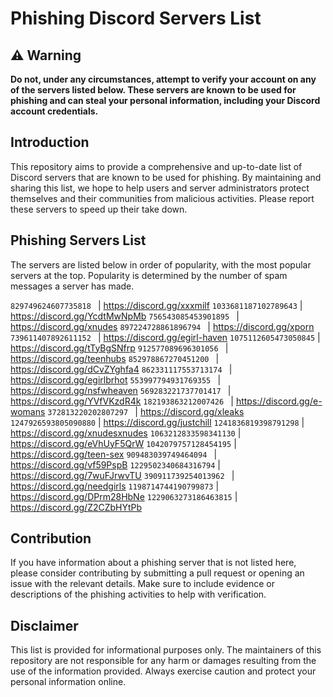 # Phishing Discord Servers List

## ⚠️ Warning

**Do not, under any circumstances, attempt to verify your account on any of the servers listed below. These servers are known to be used for phishing and can steal your personal information, including your Discord account credentials.**

## Introduction

This repository aims to provide a comprehensive and up-to-date list of Discord servers that are known to be used for phishing. By maintaining and sharing this list, we hope to help users and server administrators protect themselves and their communities from malicious activities. Please report these servers to speed up their take down.

## Phishing Servers List

The servers are listed below in order of popularity, with the most popular servers at the top. Popularity is determined by the number of spam messages a server has made.

`829749624607735818 ` | https://discord.gg/xxxmilf
`1033681187102789643` | https://discord.gg/YcdtMwNpMb
`756543085453901895 ` | https://discord.gg/xnudes
`897224728861896794 ` | https://discord.gg/xporn
`739611407892611152 ` | https://discord.gg/egirl-haven
`1075112605473050845` | https://discord.gg/tTyBgSNfrp
`912577089696301056 ` | https://discord.gg/teenhubs
`852978867270451200 ` | https://discord.gg/dCvZYghfa4
`862331117553713174 ` | https://discord.gg/egirlbrhot
`553997794931769355 ` | https://discord.gg/nsfwheaven
`569283221737701417 ` | https://discord.gg/YVfVKzdR4k
`182193863212007426 ` | https://discord.gg/e-womans
`372813220202807297 ` | https://discord.gg/xleaks
`1247926593805090880` | https://discord.gg/justchill
`1241836819398791298` | https://discord.gg/xnudesxnudes
`1063212833598341130` | https://discord.gg/eVhUyF5QrW
`1042079757128454195` | https://discord.gg/teen-sex
`909483039749464094 ` | https://discord.gg/vf59PspB
`1229502340684316794` | https://discord.gg/7wuFJrwvTU
`390911739254013962 ` | https://discord.gg/needgirls
`1198714744190799873` | https://discord.gg/DPrm28HbNe
`1229063273186463815` | https://discord.gg/Z2CZbHYtPb

## Contribution

If you have information about a phishing server that is not listed here, please consider contributing by submitting a pull request or opening an issue with the relevant details. Make sure to include evidence or descriptions of the phishing activities to help with verification.

## Disclaimer

This list is provided for informational purposes only. The maintainers of this repository are not responsible for any harm or damages resulting from the use of the information provided. Always exercise caution and protect your personal information online.
